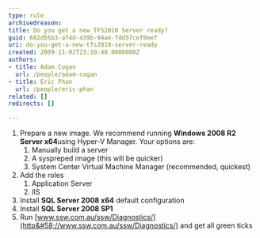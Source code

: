 ```yaml
---
type: rule
archivedreason: 
title: Do you get a new TFS2010 Server ready?
guid: 682d55b3-af4d-439b-94ae-fdd57cef0eef
uri: do-you-get-a-new-tfs2010-server-ready
created: 2009-11-02T23:10:40.0000000Z
authors:
- title: Adam Cogan
  url: /people/adam-cogan
- title: Eric Phan
  url: /people/eric-phan
related: []
redirects: []

---
```


1. Prepare a new image. We recommend running  **Windows 2008 R2 Server x64**using Hyper-V Manager. Your options are:
    1. Manually build a server
    2. A syspreped image (this will be quicker)
    3. System Center Virtual Machine Manager (recommended, quickest)
2. Add the roles
    1. Application Server
    2. IIS
3. Install  **SQL Server 2008 x64** default configuration
4. Install  **SQL Server 2008 SP1**
5. Run [www.ssw.com.au/ssw/Diagnostics/](http&#58;//www.ssw.com.au/ssw/Diagnostics/) and get all green ticks


<!--endintro-->
